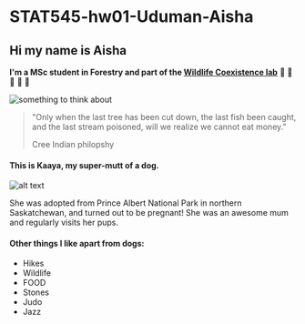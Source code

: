 # STAT545-hw01-Uduman-Aisha

## Hi my name is Aisha 


**I'm a MSc student in Forestry and part of the [Wildlife Coexistence lab](http://wildlife.forestry.ubc.ca)** :evergreen_tree: :leopard: :tanabata_tree: :elephant: :deciduous_tree: 


![something to think about](http://www.kentucky.com/latest-news/gfbqtz/picture42467733/alternates/LANDSCAPE_1140/n85re.So.79.jpg)


> "Only when the last tree has been cut down, the last fish been caught, and the last stream poisoned, will we realize we cannot eat money."
>
> Cree Indian philopshy 

#### This is Kaaya, my super-mutt of a dog. 

![alt text](https://scontent-sea1-1.xx.fbcdn.net/v/t1.0-9/12573948_10204664029514181_6049407236485901812_n.jpg?oh=3ebf1e5f9141c7720fc1a2d56201cf7d&oe=5A525E73)

She was adopted from Prince Albert National Park in northern Saskatchewan, and turned out to be pregnant! She was an awesome mum and regularly visits her pups. 

#### Other things I like apart from dogs: 

- Hikes 
- Wildlife 
- FOOD 
- Stones 
- Judo 
- Jazz 


